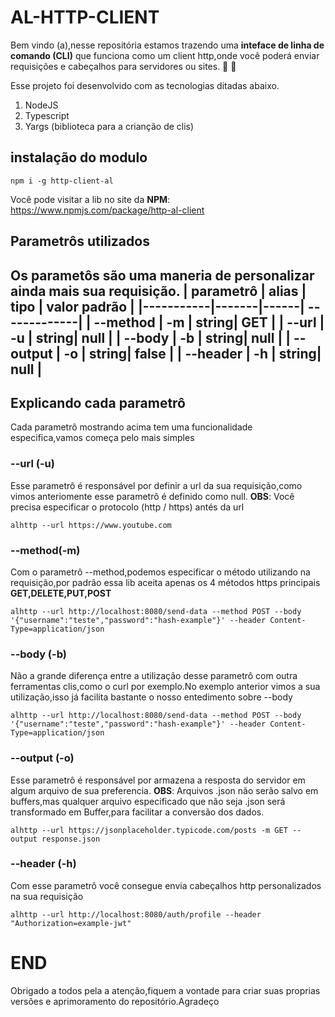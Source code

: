 # AL-HTTP-CLIENT

Bem vindo (a),nesse repositória estamos trazendo uma **inteface de linha de comando (CLI)** que funciona como um client http,onde você poderá enviar requisições e cabeçalhos para servidores ou sites. 🚀 🚀

Esse projeto foi desenvolvido com as tecnologias ditadas abaixo.
1. NodeJS
2. Typescript
3. Yargs (biblioteca para a crianção de clis)

## instalação do modulo
```
npm i -g http-client-al 
```

Você pode visitar a lib no site da **NPM**: https://www.npmjs.com/package/http-al-client

## Parametrôs utilizados 
Os parametôs são uma maneria de personalizar ainda mais sua requisição.
| parametrô | alias | tipo | valor padrão |
|-----------|-------|------| -------------|
| --method  | -m    | string| GET         |
| --url     | -u    | string| null        |
| --body    | -b    | string| null        |
| --output  | -o    | string| false       |
| --header  | -h    | string| null        |
-------------------------------------------

## Explicando cada parametrô
Cada parametrô mostrando acima tem uma funcionalidade especifica,vamos começa pelo mais simples
### --url (-u)
Esse parametrô é responsável por definir a url da sua requisição,como vimos anteriomente esse parametrô é definido como null.
**OBS**: Você precisa especificar o protocolo (http / https) antés da url 
```
alhttp --url https://www.youtube.com
```
### --method(-m)
Com o parametrô --method,podemos especificar o método utilizando na requisição,por padrão essa lib aceita apenas os 4 métodos https principais **GET,DELETE,PUT,POST**

```
alhttp --url http://localhost:8080/send-data --method POST --body '{"username":"teste","password":"hash-example"}' --header Content-Type=application/json
```

### --body (-b)
Não a grande diferença entre a utilização desse parametrô com outra ferramentas clis,como o curl por exemplo.No exemplo anterior vimos a sua utilização,isso já facilita bastante o nosso entedimento sobre --body

```
alhttp --url http://localhost:8080/send-data --method POST --body '{"username":"teste","password":"hash-example"}' --header Content-Type=application/json
```

### --output (-o)
Esse parametrô é responsável por armazena a resposta do servidor em algum arquivo de sua preferencia.
**OBS**: Arquivos .json não serão salvo em buffers,mas qualquer arquivo especificado que não seja .json será transformado em Buffer,para facilitar a conversão dos dados.
```
alhttp --url https://jsonplaceholder.typicode.com/posts -m GET --output response.json
```
### --header (-h)

Com esse parametrô você consegue envia cabeçalhos http personalizados na sua requisição

```
alhttp --url http://localhost:8080/auth/profile --header "Authorization=example-jwt"
```

# END 
Obrigado a todos pela a atenção,fiquem a vontade para criar suas proprias versões e aprimoramento do repositório.Agradeço

